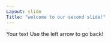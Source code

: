 ```yaml
---
Layout: slide
Title: "welcome to our second slide!"
---
```

Your text
Use the left arrow to go back! 
